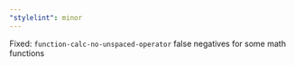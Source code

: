 ```yaml
---
"stylelint": minor
---
```


Fixed: `function-calc-no-unspaced-operator` false negatives for some math functions
